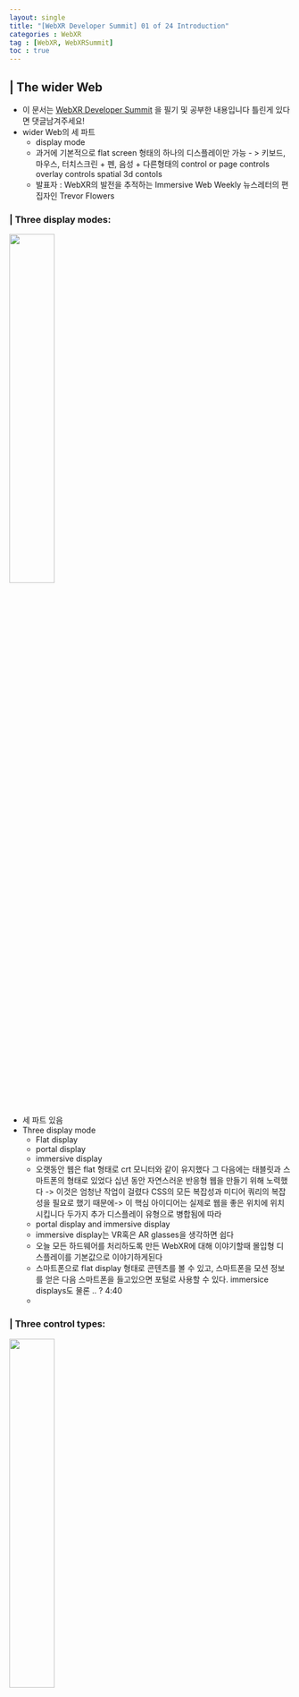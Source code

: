 ```yaml
---
layout: single
title: "[WebXR Developer Summit] 01 of 24 Introduction"
categories : WebXR
tag : [WebXR, WebXRSummit]
toc : true
---
```


## |  The wider Web
- 이 문서는 [WebXR Developer Summit](https://www.youtube.com/watch?v=ZGlcrFxbsHc&list=PLKNvd3dXSaxBlJFtM1YAJhCLbFQiIPQsL&index=2) 을 필기 및 공부한 내용입니다 틀린게 있다면 댓글남겨주세요!
- wider Web의 세 파트
  - display mode
  - 과거에 기본적으로 flat screen 형태의 하나의 디스플레이만 가능 - > 키보드, 마우스, 터치스크린 + 펜, 음성 + 다른형태의 control or page controls overlay controls spatial 3d contols
  - 발표자 : WebXR의 발전을 추적하는 Immersive Web Weekly 뉴스레터의 편집자인 Trevor Flowers

### | Three display modes: 
<img src = "https://user-images.githubusercontent.com/75241542/163098731-a793d948-0028-445a-acd5-21bbb6618a0e.png" width="40%" height = "40%">

- 세 파트 있음
- Three display mode
  - Flat display
  - portal display
  - immersive display  
  - 오랫동안 웹은 flat 형태로 crt 모니터와 같이 유지했다 그 다음에는 태블릿과 스마트폰의 형태로 있었다 십년 동안 자연스러운 반응형 웹을 만들기 위해 노력했다 -> 이것은 엄청난 작업이 걸렸다 CSS의 모든 복잡성과 미디어 쿼리의 복잡성을 필요로 했기 때문에-> 이 핵심 아이디어는 실제로 웹을 좋은 위치에 위치시킵니다 두가지 추가 디스플레이 유형으로 병합됨에 따라 
  - portal display and immersive display
  - immersive display는 VR혹은 AR glasses을 생각하면 쉽다 
  - 오늘 모든 하드웨어를 처리하도록 만든 WebXR에 대해 이야기할때 몰입형 디스플레이를 기본값으로 이야기하게된다
  - 스마트폰으로 flat display 형태로 콘텐츠를 볼 수 있고, 스마트폰을  모션 정보를 얻은 다음 스마트폰을 들고있으면 포털로 사용할 수 있다. immersice displays도 물론  .. ? 4:40
  - 

### | Three control types: 
<img src = "https://user-images.githubusercontent.com/75241542/163107908-3c904c1c-4228-40f5-948a-3fe63bc00c1c.png" width="40%" height = "40%">

- 디스플레이 모드 이외에도 세가지 제어 유형이 있다.
- page controls, overlay controls , spatial controls
- page controls : 일반적인 html 의 page 컨트롤(button, link, text, images)
- overlay controls : portal mode에 있고 flat screen을 통해 공간을 보고있을떄  
  : 3D 공간 세계에 얹어있는 것처럼 보는 control이다
- spatial controls : portal mode와 immersive display ahen spatial controls 있다  
  : 3D 공간에서 촉각 컨트롤을 만드는 자료가 있다.
  : 공간 제어를 위한 새로운 장르의 디자인 기능을 도입했다
  : flat web에 대한 모든 반응형 복잡성은 폭발적으로 증가하고 있다 -> 플랫모드에서 페이지 컨트롤을 디자인 하는것이 아니라 세가지 디스플레이모드와 세가지 컨트롤 타입을 모두 디자인하기 때문에

### | New Input Types: (6: 30) 

<img src = "https://user-images.githubusercontent.com/75241542/163108012-032c2c82-855f-495b-8d37-76ac2f18dc1c.png" width="30%" height = "30%">

 - the wider web의 interaction은 훨씬 복잡허다
 - hand tracking, wands(VR의 컨트롤러), 음성 추적, 시선추적, 얼굴 추적등을 한다
 - 이 모든 것들이 결합되어 the wider web을 이루고 매우 복잡하다

### | Browsers (7:30)
 
<img src = "https://user-images.githubusercontent.com/75241542/163108094-a0dc50e9-0b61-4d69-b791-4e7e3d01a8f8.png" width="50%" height = "50%">

- 이 이미지에서 몇가지 기술 계층에 대해 이야기한다
- 맨 아래의 레이어에는 하드웨어(스마트폰, 피씨, XR glasses, 스마트워치) 에대한 계층이 있고
- 그 위에는 Web API를 제공하는 웹 브라우저가 있음!
- **Web API**
  - 이것에 대해 많이 이야기하게 되기 때문에 이 중 몇 가지를 살펴보겠다
  - ```WebAssembly```  
    - ```WebAssembly```는 기본적으로 ```javascript```보다 코드를 실행하는 더 빠른 방법이다
    - XR에 대해 기억해야할 점은, native 속도로 실행되는 코드를 작성할 수 있다는 것입니다.(8:14)
    - (so it has a lot of other capabilities that it brings to the table but for XR the thing to remember is that it lets us write code that runs at native speeds.)(8:14)
    - ```javascript```는 일반적으로 ```c++```와 ```Rust``` 같이 ```Native Language``` 보다는 약간 느립니다
    - ```WebAssembly```는 이런 속도를 브라우저에 가져온다
  
  - ```WebXR```은 브라우저가 지면 환경과 같은 정보를 ```HMD```로 부터 얻을 수 있게 한다
  - ```WebAudio```는 ```spatialization```(공간화) 역할
  - ```WebGPU```는 그래픽을 빠르게 표현함
  - ```WebRTC```는 브라우저와의 소통, 다른 브라우저 간의 소통의 역할
- ** Graphic Engine, Physics Engine**
  - 오늘 많이 이야기 할것이기 때문에 생략
- **App Framework**
  - threeJS, babylon.js, potassium es 같은 것들
  - 개발자가 모든 복잡함을 이해할 필요 없게 해주는 엔진
- **Application Code**
  - 그 위에 application code가 있음
  - 나중에 교육, 개인정보보호, 광고 등 지금 사용하고 있는 다양한 종류의 응용 프로그램에 대해 이야기 할것임
 
### | 마무리
- 오늘 이야기는 브라우저가 XR을 수행할 수 있을지 아닌지 확인하는것
- + geolocation, shared contents, digital bodies 및 서비스 간에 ID를 가져오는 방법과 같은 서비스










